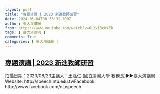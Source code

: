 ```yaml
---
layout: post
title: "專題演講 | 2023 新進教師研習"
date: 2024-03-04T08:33:32.000Z
author: 臺大演講網
from: https://www.youtube.com/watch?v=OLXvI3cWxEk
tags: [ 臺大演講網 ]
comments: True
categories: [ 臺大演講網 ]
---
```

<!--1709541212000-->
[專題演講 | 2023 新進教師研習](https://www.youtube.com/watch?v=OLXvI3cWxEk)
------

<div>
拍攝日期：2023/08/23主講人：王泓仁 (國立臺灣大學 教務長)►►臺大演講網Website: http://speech.ntu.edu.twFacebook: http://www.facebook.com/ntuspeech
</div>
